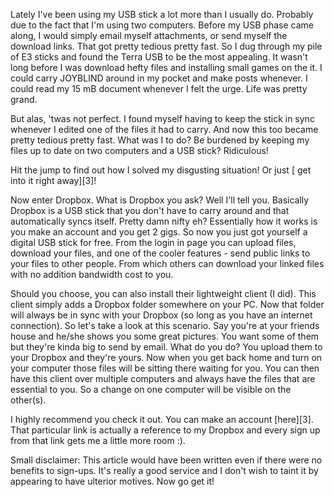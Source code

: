 

Lately I've been using my USB stick a lot more than I usually do. Probably due to the fact that I'm using two computers. Before my USB phase came along, I would simply email myself attachments, or send myself the download links. That got pretty tedious pretty fast. So I dug through my pile of E3 sticks and found the Terra USB to be the most appealing. It wasn't long before I was download hefty files and installing small games on the it. I could carry JOYBLIND around in my pocket and make posts whenever. I could read my 15 mB document whenever I felt the urge. Life was pretty grand.



But alas, 'twas not perfect. I found myself having to keep the stick in sync whenever I edited one of the files it had to carry. And now this too became pretty tedious pretty fast. What was I to do? Be burdened by keeping my files up to date on two computers and a USB stick? Ridiculous!



Hit the jump to find out how I solved my disgusting situation! Or just [ get into it right away][3]!



Now enter Dropbox. What is Dropbox you ask? Well I'll tell you. Basically Dropbox is a USB stick that you don't have to carry around and that automatically syncs itself. Pretty damn nifty eh? Essentially how it works is you make an account and you get 2 gigs. So now you just got yourself a digital USB stick for free. From the login in page you can upload files, download your files, and one of the cooler features - send public links to your files to other people. From which others can download your linked files with no addition bandwidth cost to you.



Should you choose, you can also install their lightweight client (I did). This client simply adds a Dropbox folder somewhere on your PC. Now that folder will always be in sync with your Dropbox (so long as you have an internet connection). So let's take a look at this scenario. Say you're at your friends house and he/she shows you some great pictures. You want some of them but they're kinda big to send by email. What do you do? You upload them to your Dropbox and they're yours. Now when you get back home and turn on your computer those files will be sitting there waiting for you. You can then have this client over multiple computers and always have the files that are essential to you. So a change on one computer will be visible on the other(s).



I highly recommend you check it out. You can make an account [here][3]. That particular link is actually a reference to my Dropbox and every sign up from that link gets me a little more room :).



Small disclaimer: This article would have been written even if there were no benefits to sign-ups. It's really a good service and I don't wish to taint it by appearing to have ulterior motives. Now go get it!






